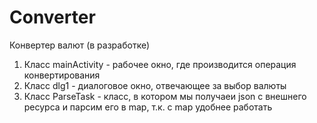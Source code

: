 # Converter
Конвертер валют (в разработке)
1) Класс mainActivity - рабочее окно, где производится операция конвертирования
2) Класс dlg1 - диалоговое окно, отвечающее за выбор валюты 
3) Класс ParseTask - класс, в котором мы получаеи json с внешнего ресурса и парсим его в map, т.к. с map удобнее работать 
